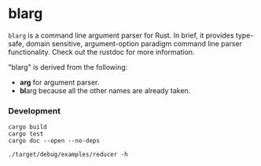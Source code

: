 # blarg
`blarg` is a command line argument parser for Rust.
In brief, it provides type-safe, domain sensitive, argument-option paradigm command line parser functionality.
Check out the rustdoc for more information.

"blarg" is derived from the following:
* **arg** for argument parser.
* **bl**arg because all the other names are already taken.

### Development

    cargo build
    cargo test
    cargo doc --open --no-deps

    ./target/debug/examples/reducer -h
